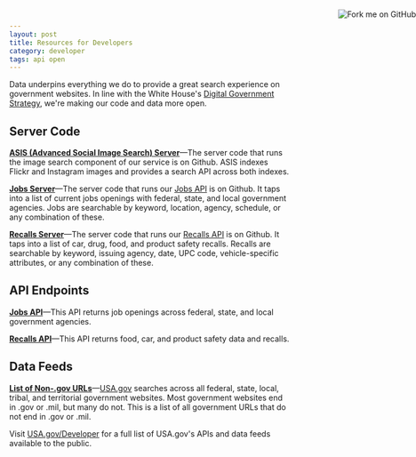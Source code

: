 ```yaml
---
layout: post
title: Resources for Developers
category: developer
tags: api open
---
```


<a href="https://github.com/GSA"><img style="position: absolute; top: 41px; right: 0; border: 0;" src="https://s3.amazonaws.com/github/ribbons/forkme_right_orange_ff7600.png" alt="Fork me on GitHub"></a>

Data underpins everything we do to provide a great search experience on government websites. In line with the White House's
[Digital Government Strategy](http://www.whitehouse.gov/sites/default/files/omb/egov/digital-government/digital-government.html), we're making our code and data more open.

## Server Code

**[ASIS (Advanced Social Image Search) Server](https://github.com/GSA/oasis)**&mdash;The server code that runs the image search component of our service is on Github. ASIS indexes Flickr and Instagram images and provides a search API across both indexes.

**[Jobs Server](https://github.com/GSA/jobs_api)**&mdash;The server code that runs our [Jobs API](jobs.html) is on Github. It taps into a list of current jobs openings with federal, state, and local government agencies. Jobs are searchable by keyword, location, agency, schedule, or any combination of these.

**[Recalls Server](https://github.com/GSA/recalls_api)**&mdash;The server code that runs our [Recalls API](recalls.html) is on Github. It taps into a list of car, drug, food, and product safety recalls. Recalls are searchable by keyword, issuing agency, date, UPC code, vehicle-specific attributes, or any combination of these. 


## API Endpoints

**[Jobs API](jobs.html)**&mdash;This API returns job openings across federal, state, and local government agencies.

**[Recalls API](recalls.html)**&mdash;This API returns food, car, and product safety data and recalls.

## Data Feeds

**[List of Non-.gov URLs](https://github.com/GSA/govt-urls)**&mdash;[USA.gov](http://www.usa.gov) searches across all federal, state, local, tribal, and territorial government websites. Most government websites end in .gov or .mil, but many do not. This is a list of all government URLs that do not end in .gov or .mil.

Visit [USA.gov/Developer](http://www.usa.gov/About/developer-resources/developers.shtml) for a full list of USA.gov's APIs and data feeds available to the public.